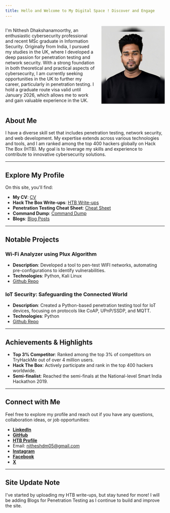 ```yaml
---
title: Hello and Welcome to My Digital Space ! Discover and Engage
---
```

<div style="display: flex; align-items: center;">
  <div style="flex: 1;">
    <p style="font-size: 1em;">I'm Nithesh Dhakshanamoorthy, an enthusiastic cybersecurity professional and recent MSc graduate in Information Security. Originally from India, I pursued my studies in the UK, where I developed a deep passion for penetration testing and network security. With a strong foundation in both theoretical and practical aspects of cybersecurity, I am currently seeking opportunities in the UK to further my career, particularly in penetration testing. I hold a graduate route visa valid until January 2026, which allows me to work and gain valuable experience in the UK.</p>
  </div>
  <div style="flex: 0 0 auto; padding-left: 20px;">
    <img src="My-Profile-Pic.jpg" alt="Profile Picture" style="width: 200px;"/>
  </div>
</div>

## About Me

I have a diverse skill set that includes penetration testing, network security, and web development. My expertise extends across various technologies and tools, and I am ranked among the top 400 hackers globally on Hack The Box (HTB). My goal is to leverage my skills and experience to contribute to innovative cybersecurity solutions.

---

## Explore My Profile

On this site, you'll find:

- **My CV**: [CV](Cv.md)
- **Hack The Box Write-ups**: [HTB Write-ups](HTB.md)
- **Penetration Testing Cheat Sheet**: [Cheat Sheet](Penetration-Testing-Cheat-Sheet.md)
- **Command Dump**: [Command Dump](Command-Dump.md)
- **Blogs**: [Blog Posts](Blogs.md)

---

## Notable Projects

### Wi-Fi Analyzer using Plux Algorithm
- **Description**: Developed a tool to pen-test WIFI networks, automating pre-configurations to identify vulnerabilities.
- **Technologies**: Python, Kali Linux
- [Github Repo](https://github.com/NitheshD05/Wifi-analyser)

### IoT Security: Safeguarding the Connected World
- **Description**: Created a Python-based penetration testing tool for IoT devices, focusing on protocols like CoAP, UPnP/SSDP, and MQTT.
- **Technologies**: Python
- [Github Repo](https://github.com/NitheshD05/IOT-Security)

---

## Achievements & Highlights

- **Top 3% Competitor**: Ranked among the top 3% of competitors on TryHackMe out of over 4 million users.
- **Hack The Box**: Actively participate and rank in the top 400 hackers worldwide.
- **Semi-finalist**: Reached the semi-finals at the National-level Smart India Hackathon 2019.

---

## Connect with Me

Feel free to explore my profile and reach out if you have any questions, collaboration ideas, or job opportunities:
- [**LinkedIn**](https://www.linkedin.com/in/nithesh-dhakshanamoorthy-2541111b3)
- [**GitHub**](https://github.com/NitheshD05)
- [**HTB Profile**](https://app.hackthebox.com/profile/1701603)
- Email: nitheshdm05@gmail.com
- [**Instagram**](https://www.instagram.com/nithesh_dm/)
- [**Facebook**](https://www.facebook.com/nithesh.d.1?mibextid=ZbWKwL)
- [**X**](https://x.com/05Nithesh)

---

## Site Update Note

I've started by uploading my HTB write-ups, but stay tuned for more! I will be adding Blogs for Penetration Testing as I continue to build and improve the site.
